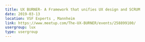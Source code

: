 ```yaml
---
title: UX BURNER- A Framework that unifies UX design and SCRUM
date: 2019-03-13
location: VSF Experts , Mannheim
link: https://www.meetup.com/The-UX-BURNER/events/258899100/
usergroup: lux
type: usergroup
---
```


